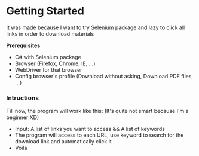 # Getting Started
It was made because I want to try Selenium package and lazy to click all links in order to download materials

**Prerequisites**
- C# with Selenium package
- Browser (Firefox, Chrome, IE, ...)
- WebDriver for that browser
- Config browser's profile (Download without asking, Download PDF files, ...)

### Intructions ###
Till now, the program will work like this: (It's quite not smart because I'm a beginner XD)
- Input: A list of links you want to access && A list of keywords
- The program will access to each URL, use keyword to search for the download link and automatically click it
- Voila 
